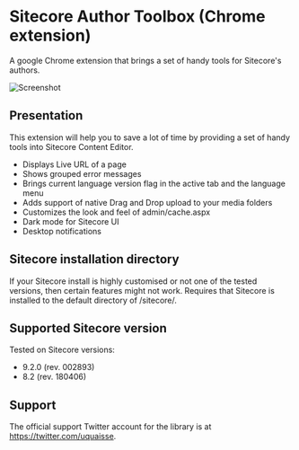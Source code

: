 # Sitecore Author Toolbox (Chrome extension)
A google Chrome extension that brings a set of handy tools for Sitecore's authors.

![Screenshot](https://raw.githubusercontent.com/ugo-quaisse/sitecore-author-toolbox/master/images/screenshots/screen%205.jpg?token=AM4RDFO4LHDI4SA42IXANOC6A23CY)

## Presentation

This extension will help you to save a lot of time by providing a set of handy tools into Sitecore Content Editor.

* Displays Live URL of a page
* Shows grouped error messages
* Brings current language version flag in the active tab and the language menu
* Adds support of native Drag and Drop upload to your media folders
* Customizes the look and feel of admin/cache.aspx
* Dark mode for Sitecore UI
* Desktop notifications

## Sitecore installation directory

If your Sitecore install is highly customised or not one of the tested versions, then certain features might not work.
Requires that Sitecore is installed to the default directory of /sitecore/.


## Supported Sitecore version

Tested on Sitecore versions:
* 9.2.0 (rev. 002893)
* 8.2 (rev. 180406)

## Support

The official support Twitter account for the library is at <https://twitter.com/uquaisse>.

